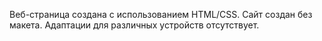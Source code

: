 Веб-страница создана с использованием HTML/CSS. Сайт создан без макета. Адаптации для различных устройств отсутствует.
